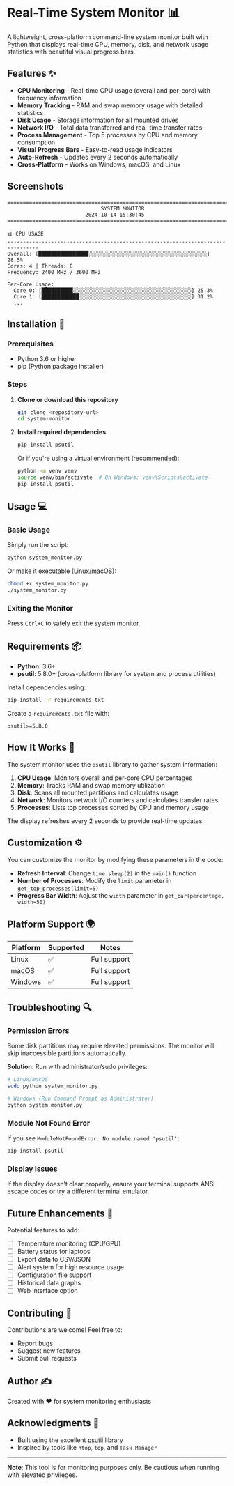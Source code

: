 # Real-Time System Monitor 📊

A lightweight, cross-platform command-line system monitor built with Python that displays real-time CPU, memory, disk, and network usage statistics with beautiful visual progress bars.

## Features ✨

- **CPU Monitoring** - Real-time CPU usage (overall and per-core) with frequency information
- **Memory Tracking** - RAM and swap memory usage with detailed statistics
- **Disk Usage** - Storage information for all mounted drives
- **Network I/O** - Total data transferred and real-time transfer rates
- **Process Management** - Top 5 processes by CPU and memory consumption
- **Visual Progress Bars** - Easy-to-read usage indicators
- **Auto-Refresh** - Updates every 2 seconds automatically
- **Cross-Platform** - Works on Windows, macOS, and Linux

## Screenshots

```
================================================================================
                              SYSTEM MONITOR                                
                         2024-10-14 15:30:45                               
================================================================================

📊 CPU USAGE
--------------------------------------------------------------------------------
Overall: [████████████████░░░░░░░░░░░░░░░░░░░░░░░░░░░░░░░░░░░░░░] 28.5%
Cores: 4 | Threads: 8
Frequency: 2400 MHz / 3600 MHz

Per-Core Usage:
  Core 0: [██████████░░░░░░░░░░░░░░░░░░░░░░░░░░░░░░░░░░░░░░] 25.3%
  Core 1: [████████████░░░░░░░░░░░░░░░░░░░░░░░░░░░░░░░░░░░░] 31.2%
  ...
```

## Installation 🚀

### Prerequisites

- Python 3.6 or higher
- pip (Python package installer)

### Steps

1. **Clone or download this repository**
   ```bash
   git clone <repository-url>
   cd system-monitor
   ```

2. **Install required dependencies**
   ```bash
   pip install psutil
   ```

   Or if you're using a virtual environment (recommended):
   ```bash
   python -m venv venv
   source venv/bin/activate  # On Windows: venv\Scripts\activate
   pip install psutil
   ```

## Usage 💻

### Basic Usage

Simply run the script:

```bash
python system_monitor.py
```

Or make it executable (Linux/macOS):

```bash
chmod +x system_monitor.py
./system_monitor.py
```

### Exiting the Monitor

Press `Ctrl+C` to safely exit the system monitor.

## Requirements 📦

- **Python**: 3.6+
- **psutil**: 5.8.0+ (cross-platform library for system and process utilities)

Install dependencies using:
```bash
pip install -r requirements.txt
```

Create a `requirements.txt` file with:
```
psutil>=5.8.0
```

## How It Works 🔧

The system monitor uses the `psutil` library to gather system information:

1. **CPU Usage**: Monitors overall and per-core CPU percentages
2. **Memory**: Tracks RAM and swap memory utilization
3. **Disk**: Scans all mounted partitions and calculates usage
4. **Network**: Monitors network I/O counters and calculates transfer rates
5. **Processes**: Lists top processes sorted by CPU and memory usage

The display refreshes every 2 seconds to provide real-time updates.

## Customization ⚙️

You can customize the monitor by modifying these parameters in the code:

- **Refresh Interval**: Change `time.sleep(2)` in the `main()` function
- **Number of Processes**: Modify the `limit` parameter in `get_top_processes(limit=5)`
- **Progress Bar Width**: Adjust the `width` parameter in `get_bar(percentage, width=50)`

## Platform Support 🌍

| Platform | Supported | Notes |
|----------|-----------|-------|
| Linux | ✅ | Full support |
| macOS | ✅ | Full support |
| Windows | ✅ | Full support |

## Troubleshooting 🔍

### Permission Errors

Some disk partitions may require elevated permissions. The monitor will skip inaccessible partitions automatically.

**Solution**: Run with administrator/sudo privileges:
```bash
# Linux/macOS
sudo python system_monitor.py

# Windows (Run Command Prompt as Administrator)
python system_monitor.py
```

### Module Not Found Error

If you see `ModuleNotFoundError: No module named 'psutil'`:
```bash
pip install psutil
```

### Display Issues

If the display doesn't clear properly, ensure your terminal supports ANSI escape codes or try a different terminal emulator.

## Future Enhancements 🚀

Potential features to add:
- [ ] Temperature monitoring (CPU/GPU)
- [ ] Battery status for laptops
- [ ] Export data to CSV/JSON
- [ ] Alert system for high resource usage
- [ ] Configuration file support
- [ ] Historical data graphs
- [ ] Web interface option

## Contributing 🤝

Contributions are welcome! Feel free to:
- Report bugs
- Suggest new features
- Submit pull requests


## Author ✍️

Created with ❤️ for system monitoring enthusiasts

## Acknowledgments 🙏

- Built using the excellent [psutil](https://github.com/giampaolo/psutil) library
- Inspired by tools like `htop`, `top`, and `Task Manager`

---

**Note**: This tool is for monitoring purposes only. Be cautious when running with elevated privileges.
